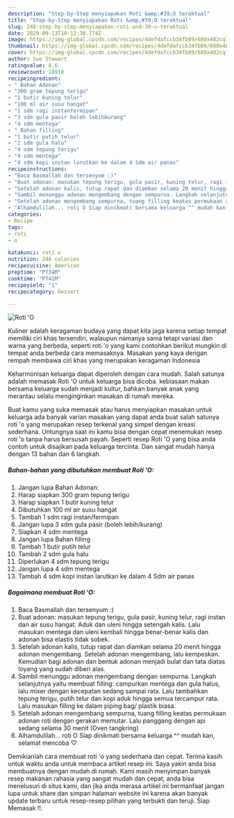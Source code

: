 ```yaml
---
description: "Step-by-Step menyiapakan Roti &amp;#39;O teraktual"
title: "Step-by-Step menyiapakan Roti &amp;#39;O teraktual"
slug: 248-step-by-step-menyiapakan-roti-and-39-o-teraktual
date: 2020-09-13T10:12:30.774Z
image: https://img-global.cpcdn.com/recipes/4defdafccb34fb09/680x482cq70/roti-o-foto-resep-utama.jpg
thumbnail: https://img-global.cpcdn.com/recipes/4defdafccb34fb09/680x482cq70/roti-o-foto-resep-utama.jpg
cover: https://img-global.cpcdn.com/recipes/4defdafccb34fb09/680x482cq70/roti-o-foto-resep-utama.jpg
author: Sue Stewart
ratingvalue: 4.6
reviewcount: 18910
recipeingredient:
- " Bahan Adonan"
- "300 gram tepung terigu"
- "1 butir kuning telur"
- "100 ml air susu hangat"
- "1 sdm ragi instanfermipan"
- "3 sdm gula pasir boleh lebihkurang"
- "4 sdm mentega"
- " Bahan filling"
- "1 butir putih telur"
- "2 sdm gula halu"
- "4 sdm tepung terigu"
- "4 sdm mentega"
- "4 sdm kopi instan larutkan ke dalam 4 Sdm air panas"
recipeinstructions:
- "Baca Basmallah dan tersenyum :)"
- "Buat adonan: masukan tepung terigu, gula pasir, kuning telur, ragi instan dan air susu hangat. Aduk dan uleni hingga setengah kalis. Lalu masukan mentega dan uleni kembali hingga benar-benar kalis dan adonan bisa elastis tidak sobek."
- "Setelah adonan kalis, tutup rapat dan diamkan selama 20 menit hingga adonan mengembang. Setelah adonan mengembang, lalu kempeskan. Kemudian bagi adonan dan bentuk adonan menjadi bulat dan tata diatas loyang yang sudah diberi alas."
- "Sambil menunggu adonan mengembang dengan sempurna. Langkah selanjutnya yaitu membuat filling: campurkan mentega dan gula halus, lalu mixer dengan kecepatan sedang sampai rata. Lalu tambahkan tepung terigu, putih telur dan kopi aduk hingga semua tercampur rata. Lalu masukan filling ke dalam piping bag/ plastik biasa."
- "Setelah adonan mengembang sempurna, tuang filling keatas permukaan adonan roti dengan gerakan memutar. Lalu panggang dengan api sedang selama 30 menit (Oven tangkring)"
- "Alhamdulilah... roti O Siap dinikmati bersama keluarga ^^ mudah kan, selamat mencoba ♡"
categories:
- Recipe
tags:
- roti
- o

katakunci: roti o 
nutrition: 248 calories
recipecuisine: American
preptime: "PT34M"
cooktime: "PT41M"
recipeyield: "1"
recipecategory: Dessert

---
```



![Roti &#39;O](https://img-global.cpcdn.com/recipes/4defdafccb34fb09/680x482cq70/roti-o-foto-resep-utama.jpg)

Kuliner adalah keragaman budaya yang dapat kita jaga karena setiap tempat memiliki ciri khas tersendiri, walaupun namanya sama tetapi variasi dan warna yang berbeda, seperti roti &#39;o yang kami contohkan berikut mungkin di tempat anda berbeda cara memasaknya. Masakan yang kaya dengan rempah membawa ciri khas yang merupakan keragaman Indonesia

Keharmonisan keluarga dapat diperoleh dengan cara mudah. Salah satunya adalah memasak Roti &#39;O untuk keluarga bisa dicoba. kebiasaan makan bersama keluarga sudah menjadi kultur, bahkan banyak anak yang merantau selalu menginginkan masakan di rumah mereka.



Buat kamu yang suka memasak atau harus menyiapkan masakan untuk keluarga ada banyak varian masakan yang dapat anda buat salah satunya roti &#39;o yang merupakan resep terkenal yang simpel dengan kreasi sederhana. Untungnya saat ini kamu bisa dengan cepat menemukan resep roti &#39;o tanpa harus bersusah payah.
Seperti resep Roti &#39;O yang bisa anda contoh untuk disajikan pada keluarga tercinta. Dan sangat mudah hanya dengan 13 bahan dan 6 langkah.


<!--inarticleads1-->

##### Bahan-bahan yang dibutuhkan membuat Roti &#39;O:

1. Jangan lupa  Bahan Adonan:
1. Harap siapkan 300 gram tepung terigu
1. Harap siapkan 1 butir kuning telur
1. Dibutuhkan 100 ml air susu hangat
1. Tambah 1 sdm ragi instan/fermipan
1. Jangan lupa 3 sdm gula pasir (boleh lebih/kurang)
1. Siapkan 4 sdm mentega
1. Jangan lupa  Bahan filling
1. Tambah 1 butir putih telur
1. Tambah 2 sdm gula halu
1. Diperlukan 4 sdm tepung terigu
1. Jangan lupa 4 sdm mentega
1. Tambah 4 sdm kopi instan larutkan ke dalam 4 Sdm air panas




<!--inarticleads2-->

##### Bagaimana membuat  Roti &#39;O:

1. Baca Basmallah dan tersenyum :)
1. Buat adonan: masukan tepung terigu, gula pasir, kuning telur, ragi instan dan air susu hangat. Aduk dan uleni hingga setengah kalis. Lalu masukan mentega dan uleni kembali hingga benar-benar kalis dan adonan bisa elastis tidak sobek.
1. Setelah adonan kalis, tutup rapat dan diamkan selama 20 menit hingga adonan mengembang. Setelah adonan mengembang, lalu kempeskan. Kemudian bagi adonan dan bentuk adonan menjadi bulat dan tata diatas loyang yang sudah diberi alas.
1. Sambil menunggu adonan mengembang dengan sempurna. Langkah selanjutnya yaitu membuat filling: campurkan mentega dan gula halus, lalu mixer dengan kecepatan sedang sampai rata. Lalu tambahkan tepung terigu, putih telur dan kopi aduk hingga semua tercampur rata. Lalu masukan filling ke dalam piping bag/ plastik biasa.
1. Setelah adonan mengembang sempurna, tuang filling keatas permukaan adonan roti dengan gerakan memutar. Lalu panggang dengan api sedang selama 30 menit (Oven tangkring)
1. Alhamdulilah... roti O Siap dinikmati bersama keluarga ^^ mudah kan, selamat mencoba ♡




Demikianlah cara membuat roti &#39;o yang sederhana dan cepat. Terima kasih untuk waktu anda untuk membaca artikel resep ini. Saya yakin anda bisa membuatnya dengan mudah di rumah. Kami masih menyimpan banyak resep makanan rahasia yang sangat mudah dan cepat, anda bisa menelusuri di situs kami, dan jika anda merasa artikel ini bermanfaat jangan lupa untuk share dan simpan halaman website ini karena akan banyak update terbaru untuk resep-resep pilihan yang terbukti dan teruji. Siap Memasak !!. 

